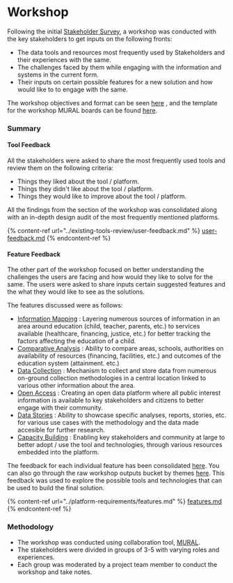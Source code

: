 # Workshop

Following the initial [Stakeholder Survey](https://github.com/The-Data-for-Children-Collaborative/noral-user-research/blob/main/research/01-stakeholder-survey), a workshop was conducted with the key stakeholders to get inputs on the following fronts:

* The data tools and resources most frequently used by Stakeholders and their experiences with the same.
* The challenges faced by them while engaging with the information and systems in the current form.
* Their inputs on certain possible features for a new solution and how would like to to engage with the same.

The workshop objectives and format can be seen [here](https://github.com/The-Data-for-Children-Collaborative/noral-user-research/blob/main/research/02-stakeholder-workshop/02-01-workshop.md) , and the template for the workshop MURAL boards can be found [here](https://github.com/The-Data-for-Children-Collaborative/noral-user-research/blob/main/research/02-stakeholder-workshop/02-02-template.pdf).

### Summary

#### Tool Feedback

All the stakeholders were asked to share the most frequently used tools and review them on the following criteria:

* Things they liked about the tool / platform.
* Things they didn't like about the tool / platform.
* Things they would like to improve about the tool / platform.

All the findings from the section of the workshop was consolidated along with an in-depth design audit of the most frequently mentioned platforms.

{% content-ref url="../existing-tools-review/user-feedback.md" %}
[user-feedback.md](../existing-tools-review/user-feedback.md)
{% endcontent-ref %}

#### Feature Feedback

The other part of the workshop focused on better understanding the challenges the users are facing and how would they like to solve for the same. The users were asked to share inputs certain suggested features and the what they would like to see as the solutions.

The features discussed were as follows:

* [Information Mapping](https://github.com/The-Data-for-Children-Collaborative/noral-user-research/blob/main/research/02-stakeholder-workshop/feature-feedback/001-information-mapping.md) : Layering numerous sources of information in an area around education (child, teacher, parents, etc.) to services available (healthcare, financing, justice, etc.) for better tracking the factors affecting the education of a child.
* [Comparative Analysis](https://github.com/The-Data-for-Children-Collaborative/noral-user-research/blob/main/research/02-stakeholder-workshop/feature-feedback/002-comparative-analysis.md) : Ability to compare areas, schools, authorities on availability of resources (financing, facilities, etc.) and outcomes of the education system (attainment. etc.)
* [Data Collection](https://github.com/The-Data-for-Children-Collaborative/noral-user-research/blob/main/research/02-stakeholder-workshop/feature-feedback/003-data-collection.md) : Mechanism to collect and store data from numerous on-ground collection methodologies in a central location linked to various other information about the area.
* [Open Access](https://github.com/The-Data-for-Children-Collaborative/noral-user-research/blob/main/research/02-stakeholder-workshop/feature-feedback/004-open-access.md) : Creating an open data platform where all public interest information is available to key stakeholders and citizens to better engage with their community.
* [Data Stories](https://github.com/The-Data-for-Children-Collaborative/noral-user-research/blob/main/research/02-stakeholder-workshop/feature-feedback/005-data-stories.md) : Ability to showcase specific analyses, reports, stories, etc. for various use cases with the methodology and the data made accesible for further research.
* [Capacity Building](https://github.com/The-Data-for-Children-Collaborative/noral-user-research/blob/main/research/02-stakeholder-workshop/feature-feedback/006-capacity-building.md) : Enabling key stakeholders and community at large to better adopt / use the tool and technologies, through various resources embedded into the platform.

The feedback for each individual feature has been consolidated [here](https://github.com/The-Data-for-Children-Collaborative/noral-user-research/tree/main/research/02-stakeholder-workshop/feature-feedback). You can also go through the raw workshop outputs bucket by themes [here](https://github.com/The-Data-for-Children-Collaborative/noral-user-research/blob/main/research/02-stakeholder-workshop/02-03-feature-feedback.pdf\_). This feedback was used to explore the possible tools and technologies that can be used to build the final solution.

{% content-ref url="../platform-requirements/features.md" %}
[features.md](../platform-requirements/features.md)
{% endcontent-ref %}

### Methodology

* The workshop was conducted using collaboration tool, [MURAL](https://www.mural.co).
* The stakeholders were divided in groups of 3-5 with varying roles and experiences.
* Each group was moderated by a project team member to conduct the workshop and take notes.
